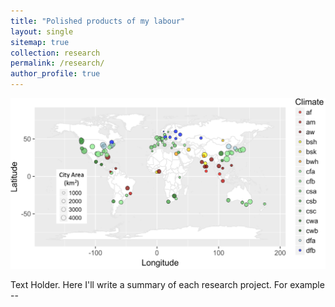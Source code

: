 ```yaml
---
title: "Polished products of my labour"
layout: single
sitemap: true
collection: research
permalink: /research/
author_profile: true
---
```


![](/assets/images/World_Map.png)

Text Holder. Here I'll write a summary of each research project. For example --
